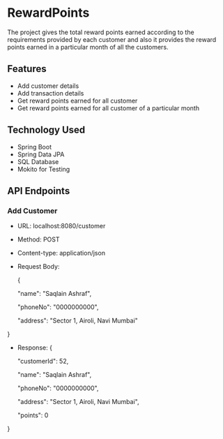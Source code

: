 # RewardPoints
The project gives the total reward points earned according to the requirements provided by each customer and also it provides the reward points earned in a particular month of all the customers.
## Features
- Add customer details
- Add transaction details
- Get reward points earned for all customer
- Get reward points earned for all customer of a particular month
## Technology Used
- Spring Boot
- Spring Data JPA
- SQL Database
- Mokito for Testing
## API Endpoints
### Add Customer
- URL: localhost:8080/customer
- Method: POST
- Content-type: application/json
- Request Body:

  {
  
    "name": "Saqlain Ashraf",
  
    "phoneNo": "0000000000",
  
    "address": "Sector 1, Airoli, Navi Mumbai"

}
- Response:
  {
  
    "customerId": 52,
  
    "name": "Saqlain Ashraf",
  
    "phoneNo": "0000000000",
  
    "address": "Sector 1, Airoli, Navi Mumbai",
  
    "points": 0
  
}
